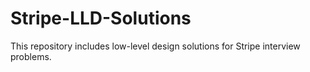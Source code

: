 # Stripe-LLD-Solutions
This repository includes low-level design solutions for Stripe interview problems.
